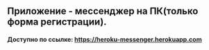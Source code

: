 ## Приложение - мессенджер на ПК(только форма регистрации).  
#### Доступно по ссылке: https://heroku-messenger.herokuapp.com  
